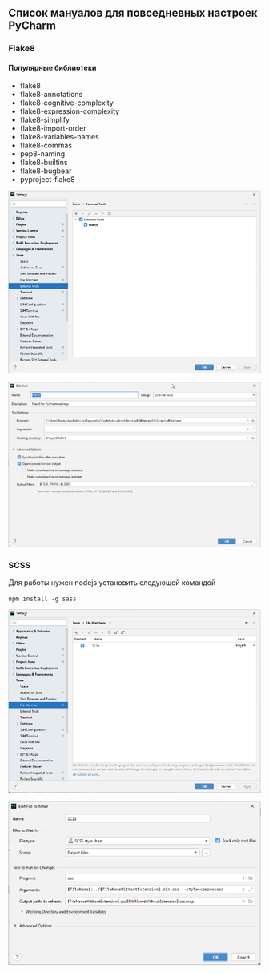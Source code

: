 ## Список мануалов для повседневных настроек PyCharm

### Flake8

#### Популярные библиотеки

* flake8
* flake8-annotations
* flake8-cognitive-complexity
* flake8-expression-complexity
* flake8-simplify
* flake8-import-order
* flake8-variables-names
* flake8-commas
* pep8-naming
* flake8-builtins
* flake8-bugbear
* pyproject-flake8


![Настройки flake8](img/flake8settings.png)

![Настройки flake8](img/flake8settings2.png)

### SCSS

Для работы нужен nodejs установить следующей командой

`npm install -g sass`

![Настройки flake8](img/scsssettings.png)

![Настройки flake8](img/scsssettings2.png)
